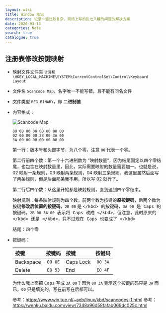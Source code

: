 ```yaml
---
layout: wiki
title: Window 笔记
description: 记录一些比较复杂，网络上写的乱七八糟的问题的解决方案
date: 2020-03-13
categories: Note
search: true
catalogue: true
---
```


## 注册表修改按键映射

* 映射文件文件夹 `计算机\HKEY_LOCAL_MACHINE\SYSTEM\CurrentControlSet\Control\Keyboard Layout`

* 文件名 `Scancode Map`，名字唯一不能写错，且不能有同名文件

* 文件类型 `REG_BINARY`，即 **二进制值**

* 内容格式：

    ![Scancode Map](/images/wiki/windows/Scancode-Map.png "Scancode Map")

    ```markup
    00 00 00 00 00 00 00 00
    02 00 00 00 2B 00 3A 00
    3A 00 00 00 00 00 00 00
    ```

    第一行：版本号和头部字节，为八个零，注意 `00` 代表一个零。

    第二行前四个数：第一个十六进制数为 “映射数量”，因为结尾固定以四个零结尾，也包含在映射数量里，因此，实际需要映射的数量需要加一。也就是说，02 映射一条规则，03 映射两条规则，04 映射三条规则。我这里虽然后面写了两条规则，但是后面那条我不用，所以写 02 就行了。

    第二行后四个数：从这里开始都是映射规则，直到遇到四个零结束。

    映射规则：每条映射规则为四个数，前两个数为按键的**原按键码**，后两个数为按键**修改后位置的按键码**，`2B 00` 是 <kbd>\</kbd> 的按键码，`3A 00` 是 <kbd>Caps</kbd> 的按键码，`2B 00 3A 00` 表示将 <kbd>Caps</kbd> 改成 <kbd>\</kbd>，但注意，此时原来的 <kbd>\</kbd> 还是 <kbd>\</kbd>，只不过现在 <kbd>Caps</kbd> 也变成了 <kbd>\</kbd>

    结尾：四个零

* 按键码：

    | 按键      |  按键码  | 按键      |  按键码  |
    |:----------|:-------:|:----------|:-------:|
    | Backspace | `00 0E` | Caps Lock | `00 3A` |
    | Delete    | `E0 53` | End       | `E0 4F` |

    为什么我上面把 <kbd>Caps</kbd> 写成 `3A 00` ? 因为 `00 3A` 表示这个按键的码只是 `3A` 而已，`00` 只是填充的，写在前写在后都可以。 

    参考：https://www.win.tue.nl/~aeb/linux/kbd/scancodes-1.html
    参考：https://wenku.baidu.com/view/7348a96d58fafab069dc025c.html